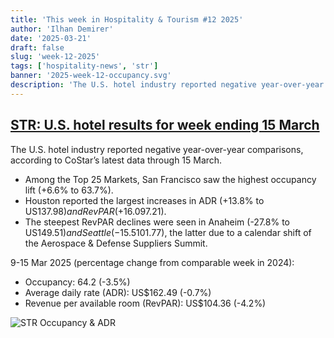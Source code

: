 ```yaml
---
title: 'This week in Hospitality & Tourism #12 2025'
author: 'Ilhan Demirer'
date: '2025-03-21'
draft: false
slug: 'week-12-2025'
tags: ['hospitality-news', 'str']
banner: '2025-week-12-occupancy.svg'
description: 'The U.S. hotel industry reported negative year-over-year comparisons, according to CoStar’s latest data through 15 March.'
---
```


## [STR: U.S. hotel results for week ending 15 March](https://str.com/press-release/us-hotel-results-week-ending-15-march)

The U.S. hotel industry reported negative year-over-year comparisons, according to CoStar’s latest data through 15 March.

- Among the Top 25 Markets, San Francisco saw the highest occupancy lift (+6.6% to 63.7%).
- Houston reported the largest increases in ADR (+13.8% to US$137.98) and RevPAR (+16.0% to US$97.21).
- The steepest RevPAR declines were seen in Anaheim (-27.8% to US$149.51) and Seattle (-15.5% to US$101.77), the latter due to a calendar shift of the Aerospace & Defense Suppliers Summit.

9-15 Mar 2025 (percentage change from comparable week in 2024):

- Occupancy: 64.2 (-3.5%)
- Average daily rate (ADR): US$162.49 (-0.7%)
- Revenue per available room (RevPAR): US$104.36 (-4.2%)

![STR Occupancy & ADR](/images/blogimages/2025-week-12-occupancy.svg)
